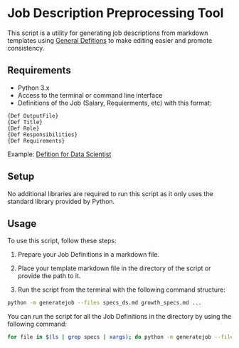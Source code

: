 # Job Description Preprocessing Tool

This script is a utility for generating job descriptions from markdown templates using [General Defitions](../../../GeneralDefinitions.md) to make editing easier and promote consistency.

## Requirements

- Python 3.x
- Access to the terminal or command line interface
- Definitions of the Job (Salary, Requierments, etc) with this format:
```
{Def OutputFile}
{Def Title}
{Def Role}
{Def Responsibilities}
{Def Requirements}
```
Example: [Defition for Data Scientist](specs_ds.md)

## Setup

No additional libraries are required to run this script as it only uses the standard library provided by Python.

## Usage

To use this script, follow these steps:

1. Prepare your Job Definitions in a markdown file.

2. Place your template markdown file in the directory of the script or provide the path to it. 

3. Run the script from the terminal with the following command structure:

```bash
python -m generatejob --files specs_ds.md growth_specs.md ...
````

You can run the script for all the Job Definitions in the directory by using the following command:

```bash
for file in $(ls | grep specs | xargs); do python -m generatejob --file $file; done
```
